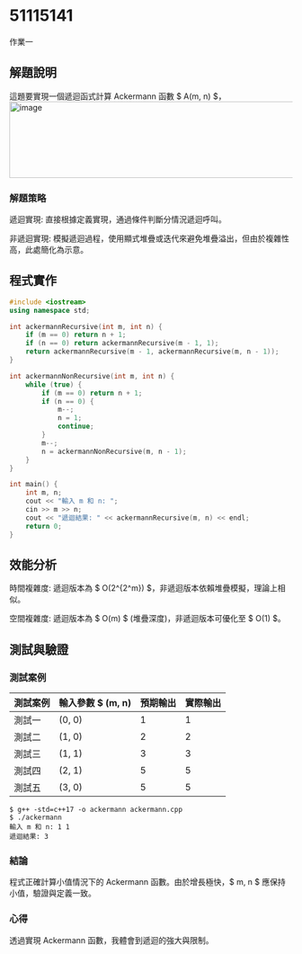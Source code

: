 # 51115141

作業一

## 解題說明

這題要實現一個遞迴函式計算 Ackermann 函數 $ A(m, n) $，
<img width="663" height="136" alt="image" src="https://github.com/user-attachments/assets/0f44292d-e105-47c5-a4a6-8e1b45774090" />

### 解題策略

遞迴實現: 直接根據定義實現，通過條件判斷分情況遞迴呼叫。

非遞迴實現: 模擬遞迴過程，使用顯式堆疊或迭代來避免堆疊溢出，但由於複雜性高，此處簡化為示意。

## 程式實作

```cpp
#include <iostream>
using namespace std;

int ackermannRecursive(int m, int n) {
    if (m == 0) return n + 1;
    if (n == 0) return ackermannRecursive(m - 1, 1);
    return ackermannRecursive(m - 1, ackermannRecursive(m, n - 1));
}

int ackermannNonRecursive(int m, int n) {
    while (true) {
        if (m == 0) return n + 1;
        if (n == 0) {
            m--;
            n = 1;
            continue;
        }
        m--;
        n = ackermannNonRecursive(m, n - 1);
    }
}

int main() {
    int m, n;
    cout << "輸入 m 和 n: ";
    cin >> m >> n;
    cout << "遞迴結果: " << ackermannRecursive(m, n) << endl;
    return 0;
}
```

## 效能分析

時間複雜度: 遞迴版本為 $ O(2^{2^m}) $，非遞迴版本依賴堆疊模擬，理論上相似。

空間複雜度: 遞迴版本為 $ O(m) $ (堆疊深度)，非遞迴版本可優化至 $ O(1) $。

## 測試與驗證

### 測試案例

| 測試案例 | 輸入參數 $ (m, n) | 預期輸出 | 實際輸出 |
|----------|--------------|----------|----------|
| 測試一   | (0, 0)      | 1        | 1        |
| 測試二   | (1, 0)      | 2        | 2        |
| 測試三   | (1, 1)      | 3        | 3        |
| 測試四   | (2, 1)      | 5       | 5       |
| 測試五   | (3, 0)     | 5 | 5 |

```shell
$ g++ -std=c++17 -o ackermann ackermann.cpp
$ ./ackermann
輸入 m 和 n: 1 1
遞迴結果: 3
```

### 結論

程式正確計算小值情況下的 Ackermann 函數。由於增長極快，$ m, n $ 應保持小值，驗證與定義一致。

### 心得

透過實現 Ackermann 函數，我體會到遞迴的強大與限制。
